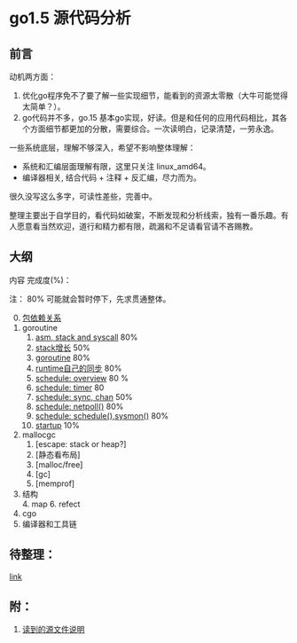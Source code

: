 


# go1.5 源代码分析

## 前言

动机两方面：

1. 优化go程序免不了要了解一些实现细节，能看到的资源太零散（大牛可能觉得太简单？）。
2. go代码并不多，go.15 基本go实现，好读。但是和任何的应用代码相比，其各个方面细节都更加的分散，需要综合。一次读明白，记录清楚，一劳永逸。

一些系统底层，理解不够深入，希望不影响整体理解：

* 系统和汇编层面理解有限，这里只关注 linux_amd64。
* 编译器相关, 结合代码 + 注释 + 反汇编，尽力而为。

很久没写这么多字，可读性差些，完善中。

整理主要出于自学目的，看代码如破案，不断发现和分析线索，独有一番乐趣。有人愿意看当然欢迎，道行和精力都有限，疏漏和不足请看官请不吝赐教。


## 大纲

内容 完成度(%)：

注： 80% 可能就会暂时停下，先求贯通整体。

0. [包依赖关系](deps.md)
1. goroutine
	1. [asm, stack and syscall](g/stack.md)  80%
	2. [stack增长](g/morestack.md) 50%
	3. [goroutine](g/goroutine.md)  80% 
	4. [runtime自己的同步](g/rtlock.md) 80%
	5. [schedule: overview](g/schedule.md) 80 %
	5. [schedule: timer](g/timer.md) 80
	5. [schedule: sync, chan](g/sync.md) 50%
	5. [schedule: netpoll()](g/netpoll.md) 80% 
	5. [schedule: schedule(),sysmon()](g/schedule1.md) 80%
	4. [startup](g/startup.md) 10%
2. mallocgc 
	1. [escape: stack or heap?]
	2. [静态看布局]
	3. [malloc/free]
	4. [gc]
	5. [memprof]
3. 结构  
	4. map
	6. refect
4. cgo
5. 编译器和工具链


## 待整理：

[link](link.md)

## 附：

1. [读到的源文件说明](runtime_files.md)

